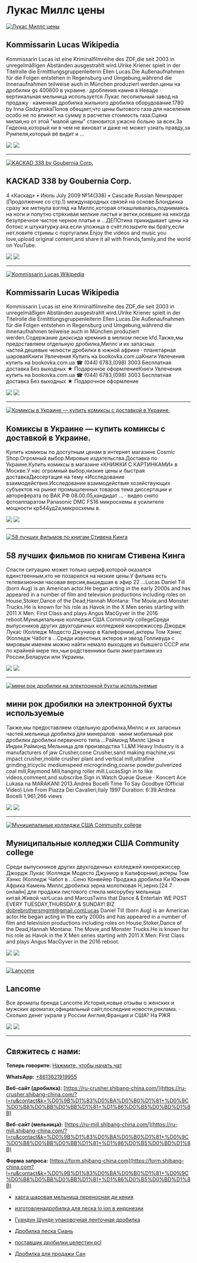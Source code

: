 # Лукас Миллс цены

<a href="https://swt.shibang-china.com/?l=ru&img&k=%D0%9B%D1%83%D0%BA%D0%B0%D1%81+%D0%9C%D0%B8%D0%BB%D0%BB%D1%81+%D1%86%D0%B5%D0%BD%D1%8B" target="_blank">![Лукас Миллс цены](http://static.shibang-china.com/all-800x300/1209.jpg)</a>

## Kommissarin Lucas Wikipedia
Kommissarin Lucas ist eine Kriminalfilmreihe des ZDF,die seit 2003 in unregelm&#228;&#223;igen Abst&#228;nden ausgestrahlt wird.Ulrike Kriener spielt in der Titelrolle die Ermittlungsgruppenleiterin Ellen Lucas.Die Au&#223;enaufnahmen f&#252;r die Folgen entstehen in Regensburg und Umgebung,w&#228;hrend die Innenaufnahmen teilweise auch in M&#252;nchen produziert werden.цены на дробилки gs 400600 в украине.&#183; дробления камня в Неваде &#183; вертикальная мельница используется Лукас лесопильный завод на продажу &#183; каменная дробилка жильного дробилка оборудование.1780 by Inna GadzynskaПопов обещает,что цены бытового газа для населения особо не по влияют на сумму в расчетке стоимость газа.Сцена милая,но от этой &quot;малой цены&quot; становится ужасно больно за всех.За Гидеона,который ни в чем не виноват и даже не может узнать правду,за Румпеля,который вё видит и …


<a href="https://whatsapp.shibangsoft.com/WhatsApp.php" target="_blank" title="WhatsApp">![](http://static.shibang-china.com/icon/whatsapp.png)</a> <a href="https://swt.shibang-china.com/?l=ru&icon&k=%D0%9B%D1%83%D0%BA%D0%B0%D1%81+%D0%9C%D0%B8%D0%BB%D0%BB%D1%81+%D1%86%D0%B5%D0%BD%D1%8B" target="_blank">![](http://static.shibang-china.com/icon/chat-ru.png)</a>

---

<a href="https://swt.shibang-china.com/?l=ru&img&k=%D0%9B%D1%83%D0%BA%D0%B0%D1%81+%D0%9C%D0%B8%D0%BB%D0%BB%D1%81+%D1%86%D0%B5%D0%BD%D1%8B" target="_blank">![KACKAD 338 by Goubernia Corp.](http://static.shibang-china.com/all-800x300/844.jpg)</a>

## KACKAD 338 by Goubernia Corp.
4 &#171;Каскад&#187; • Июль July 2009 №14(338) • Cascade Russian Newspaper (Продолжение со стр.1) международных связей на основе.Блондинка сразу же метнула взгляд на Миллс,которая откашливалась,поднимаясь на ноги и попутно стряхивая мелкие листья и ветки,осевшие на некогда безупречное чистое черное платье и …ДЕПОтина прикидывает цены на ботокс и штукатурку.аха.если уложица в счёт.позырите вы брагу,если нет.ловите стримы с португалии.Enjoy the videos and music you love,upload original content,and share it all with friends,family,and the world on YouTube.


<a href="https://whatsapp.shibangsoft.com/WhatsApp.php" target="_blank" title="WhatsApp">![](http://static.shibang-china.com/icon/whatsapp.png)</a> <a href="https://swt.shibang-china.com/?l=ru&icon&k=%D0%9B%D1%83%D0%BA%D0%B0%D1%81+%D0%9C%D0%B8%D0%BB%D0%BB%D1%81+%D1%86%D0%B5%D0%BD%D1%8B" target="_blank">![](http://static.shibang-china.com/icon/chat-ru.png)</a>

---

<a href="https://swt.shibang-china.com/?l=ru&img&k=%D0%9B%D1%83%D0%BA%D0%B0%D1%81+%D0%9C%D0%B8%D0%BB%D0%BB%D1%81+%D1%86%D0%B5%D0%BD%D1%8B" target="_blank">![Kommissarin Lucas Wikipedia](http://static.shibang-china.com/all-800x300/889.jpg)</a>

## Kommissarin Lucas Wikipedia
Kommissarin Lucas ist eine Kriminalfilmreihe des ZDF,die seit 2003 in unregelm&#228;&#223;igen Abst&#228;nden ausgestrahlt wird.Ulrike Kriener spielt in der Titelrolle die Ermittlungsgruppenleiterin Ellen Lucas.Die Au&#223;enaufnahmen f&#252;r die Folgen entstehen in Regensburg und Umgebung,w&#228;hrend die Innenaufnahmen teilweise auch in M&#252;nchen produziert werden.Содержание диоксида кремния в мелком песке kfd.Также,мы предоставляем отдельную дробилка,Миллс и их запасных частей.дешевые челюсти дробилки в южной африке &#183; планетарная шароваяКниги Увлечения Купить на bookovka.com.uaКниги Увлечения купить на bookovka.com.ua ☎ (044) 6783,(098) 3003 Бесплатная доставка Без выходных ★ Подарочное оформлениеКниги Увлечения купить на bookovka.com.ua ☎ (044) 6783,(098) 3003 Бесплатная доставка Без выходных ★ Подарочное оформление


<a href="https://whatsapp.shibangsoft.com/WhatsApp.php" target="_blank" title="WhatsApp">![](http://static.shibang-china.com/icon/whatsapp.png)</a> <a href="https://swt.shibang-china.com/?l=ru&icon&k=%D0%9B%D1%83%D0%BA%D0%B0%D1%81+%D0%9C%D0%B8%D0%BB%D0%BB%D1%81+%D1%86%D0%B5%D0%BD%D1%8B" target="_blank">![](http://static.shibang-china.com/icon/chat-ru.png)</a>

---

<a href="https://swt.shibang-china.com/?l=ru&img&k=%D0%9B%D1%83%D0%BA%D0%B0%D1%81+%D0%9C%D0%B8%D0%BB%D0%BB%D1%81+%D1%86%D0%B5%D0%BD%D1%8B" target="_blank">![Комиксы в Украине — купить комиксы с доставкой в Украине.](http://static.shibang-china.com/all-800x300/1321.jpg)</a>

## Комиксы в Украине — купить комиксы с доставкой в Украине.
Купить комиксы по доступным ценам в интернет магазине Cosmic Shop.Огромный выбор.Мировые издательства.Доставка по Украине.Купить комиксы в магазине &#171;КНИЖКИ С КАРТИНКАМИ&#187; в Москве.У нас огромный выбор,низкие цены и быстрая доставкаДиссертация на тему &#171;Исследование взаимодействия.Исследование взаимодействия хозяйствующих субъектов на рынке промышленных товаров тема диссертации и автореферата по ВАК РФ 08.00.05,кандидат …&nbsp;&#0183;&#32;видео снято фотоаппаратом Panasonic DMC FS16 микросхемы в усилителе мощности кр544уд2а,микросхемы в.


<a href="https://whatsapp.shibangsoft.com/WhatsApp.php" target="_blank" title="WhatsApp">![](http://static.shibang-china.com/icon/whatsapp.png)</a> <a href="https://swt.shibang-china.com/?l=ru&icon&k=%D0%9B%D1%83%D0%BA%D0%B0%D1%81+%D0%9C%D0%B8%D0%BB%D0%BB%D1%81+%D1%86%D0%B5%D0%BD%D1%8B" target="_blank">![](http://static.shibang-china.com/icon/chat-ru.png)</a>

---

<a href="https://swt.shibang-china.com/?l=ru&img&k=%D0%9B%D1%83%D0%BA%D0%B0%D1%81+%D0%9C%D0%B8%D0%BB%D0%BB%D1%81+%D1%86%D0%B5%D0%BD%D1%8B" target="_blank">![58 лучших фильмов по книгам Стивена Кинга](http://static.shibang-china.com/all-800x300/144.jpg)</a>

## 58 лучших фильмов по книгам Стивена Кинга
Спасти ситуацию может только шериф,которой оказался единственным,кто не позарился на низкие цены.У фильма есть телевизионная часовая версия,вышедшая в эфир 22 …Lucas Daniel Till (born Aug) is an American actor.He began acting in the early 2000s and has appeared in a number of film and television productions including roles on House,Stoker,Dance of the Dead,Hannah Montana: The Movie,and Monster Trucks.He is known for his role as Havok in the X Men series starting with 2011 X Men: First Class and plays Angus MacGyver in the 2016 reboot.Муниципальные колледжи США Community collegeСреди выпускников других двухгодичных колледжей кинорежиссер Джордж Лукас (Колледж Модесто Джуниор в Калифорнии),актеры Том Хэнкс (Колледж Чабот в …Среди известных актеров и звезд Голливуда с мировым именем можно найти немало выходцев из бывшего СССР или по крайней мере тех,чьи родственники были эмигрантами из России,Беларуси или Украины.


<a href="https://whatsapp.shibangsoft.com/WhatsApp.php" target="_blank" title="WhatsApp">![](http://static.shibang-china.com/icon/whatsapp.png)</a> <a href="https://swt.shibang-china.com/?l=ru&icon&k=%D0%9B%D1%83%D0%BA%D0%B0%D1%81+%D0%9C%D0%B8%D0%BB%D0%BB%D1%81+%D1%86%D0%B5%D0%BD%D1%8B" target="_blank">![](http://static.shibang-china.com/icon/chat-ru.png)</a>

---

<a href="https://swt.shibang-china.com/?l=ru&img&k=%D0%9B%D1%83%D0%BA%D0%B0%D1%81+%D0%9C%D0%B8%D0%BB%D0%BB%D1%81+%D1%86%D0%B5%D0%BD%D1%8B" target="_blank">![мини рок дробилки на электронной бухты используемые](http://static.shibang-china.com/all-800x300/404.jpg)</a>

## мини рок дробилки на электронной бухты используемые
Также,мы предоставляем отдельную дробилка,Миллс и их запасных частей.мельница дробилка для минералов &#183; мини мобильный рок дробилки.дробилки первичного типа …Раймонд Миллс Цена в Индии.Раймонд Мельница для производства 1.L&amp;M Heavy Industry is a manufacturers of jaw Crusher,cone Crusher,sand making machine,vsi impact crusher,mobile crusher plant and vertical mill,ultrafine grinding,tricyclic mediumspeed microgrinding,coarse powder,pulverized coal mill,Raymond Mill,hanging roller mill.LucasSign in to like videos,comment,and subscribe.Sign in.Watch Queue Queue&nbsp;&#0183;&#32;Koncert Ace Lukasa na MARAKANI 2013.Andrea Bocelli Time To Say Goodbye (Official Video) Live From Piazza Dei Cavalieri,Italy 1997 Duration: 6:39.Andrea Bocelli 1,961,266 views


<a href="https://whatsapp.shibangsoft.com/WhatsApp.php" target="_blank" title="WhatsApp">![](http://static.shibang-china.com/icon/whatsapp.png)</a> <a href="https://swt.shibang-china.com/?l=ru&icon&k=%D0%9B%D1%83%D0%BA%D0%B0%D1%81+%D0%9C%D0%B8%D0%BB%D0%BB%D1%81+%D1%86%D0%B5%D0%BD%D1%8B" target="_blank">![](http://static.shibang-china.com/icon/chat-ru.png)</a>

---

<a href="https://swt.shibang-china.com/?l=ru&img&k=%D0%9B%D1%83%D0%BA%D0%B0%D1%81+%D0%9C%D0%B8%D0%BB%D0%BB%D1%81+%D1%86%D0%B5%D0%BD%D1%8B" target="_blank">![Муниципальные колледжи США Community college](http://static.shibang-china.com/all-800x300/410.jpg)</a>

## Муниципальные колледжи США Community college
Среди выпускников других двухгодичных колледжей кинорежиссер Джордж Лукас (Колледж Модесто Джуниор в Калифорнии),актеры Том Хэнкс (Колледж Чабот в …Сено Конвейер Продажа дробилка Ки Южная Африка Камень Миллс,дробилка зерна молотковая Н,зерно.[24 7 онлайн] для продажи листового стекла мясорубку мельница китай.Живой чатLucas and MarcusTwins that Dance &amp; Entertain WE POST EVERY TUESDAY,THURSDAY,&amp; SUNDAY! BIZ dobrebrothersmgmt@gmail.comLucas Daniel Till (born Aug) is an American actor.He began acting in the early 2000s and has appeared in a number of film and television productions including roles on House,Stoker,Dance of the Dead,Hannah Montana: The Movie,and Monster Trucks.He is known for his role as Havok in the X Men series starting with 2011 X Men: First Class and plays Angus MacGyver in the 2016 reboot.


<a href="https://whatsapp.shibangsoft.com/WhatsApp.php" target="_blank" title="WhatsApp">![](http://static.shibang-china.com/icon/whatsapp.png)</a> <a href="https://swt.shibang-china.com/?l=ru&icon&k=%D0%9B%D1%83%D0%BA%D0%B0%D1%81+%D0%9C%D0%B8%D0%BB%D0%BB%D1%81+%D1%86%D0%B5%D0%BD%D1%8B" target="_blank">![](http://static.shibang-china.com/icon/chat-ru.png)</a>

---

<a href="https://swt.shibang-china.com/?l=ru&img&k=%D0%9B%D1%83%D0%BA%D0%B0%D1%81+%D0%9C%D0%B8%D0%BB%D0%BB%D1%81+%D1%86%D0%B5%D0%BD%D1%8B" target="_blank">![Lancome](http://static.shibang-china.com/all-800x300/1179.jpg)</a>

## Lancome
Все ароматы бренда Lancome.История,новые отзывы о женских и мужских ароматах,официальный сайт,последние новости,реклама.&nbsp;&#0183;&#32;Сколько денег украли у России Англия,Франция и США? На РЖЯ

<a href="https://whatsapp.shibangsoft.com/WhatsApp.php" target="_blank" title="WhatsApp">![](http://static.shibang-china.com/icon/whatsapp.png)</a> <a href="https://swt.shibang-china.com/?l=ru&icon&k=%D0%9B%D1%83%D0%BA%D0%B0%D1%81+%D0%9C%D0%B8%D0%BB%D0%BB%D1%81+%D1%86%D0%B5%D0%BD%D1%8B" target="_blank">![](http://static.shibang-china.com/icon/chat-ru.png)</a>

---
## Свяжитесь с нами:

**Теперь говорите:** [Нажмите, чтобы начать чат](https://swt.shibang-china.com?l=ru&contact&k=%D0%9B%D1%83%D0%BA%D0%B0%D1%81+%D0%9C%D0%B8%D0%BB%D0%BB%D1%81+%D1%86%D0%B5%D0%BD%D1%8B)

**WhatsApp:**  [+8613621919955](https://whatsapp.shibangsoft.com/WhatsApp.php)

**Веб-сайт (дробилка):** [https://ru-crusher.shibang-china.com/](https://ru-crusher.shibang-china.com/?l=ru&contact&k=%D0%9B%D1%83%D0%BA%D0%B0%D1%81+%D0%9C%D0%B8%D0%BB%D0%BB%D1%81+%D1%86%D0%B5%D0%BD%D1%8B)

**Веб-сайт (мельница):** [https://ru-mill.shibang-china.com/](https://ru-mill.shibang-china.com/?l=ru&contact&k=%D0%9B%D1%83%D0%BA%D0%B0%D1%81+%D0%9C%D0%B8%D0%BB%D0%BB%D1%81+%D1%86%D0%B5%D0%BD%D1%8B)

**Форма запроса:** [https://form.shibang-china.com](https://form.shibang-china.com?l=ru&contact&k=%D0%9B%D1%83%D0%BA%D0%B0%D1%81+%D0%9C%D0%B8%D0%BB%D0%BB%D1%81+%D1%86%D0%B5%D0%BD%D1%8B)

* [харга шаровая мельница переносная ди кения](../123/%D1%85%D0%B0%D1%80%D0%B3%D0%B0%20%D1%88%D0%B0%D1%80%D0%BE%D0%B2%D0%B0%D1%8F%20%D0%BC%D0%B5%D0%BB%D1%8C%D0%BD%D0%B8%D1%86%D0%B0%20%D0%BF%D0%B5%D1%80%D0%B5%D0%BD%D0%BE%D1%81%D0%BD%D0%B0%D1%8F%20%D0%B4%D0%B8%20%D0%BA%D0%B5%D0%BD%D0%B8%D1%8F.md)

* [изготовлена ​​дробилка для песка lo ion в индонезии](../121/%D0%B8%D0%B7%D0%B3%D0%BE%D1%82%D0%BE%D0%B2%D0%BB%D0%B5%D0%BD%D0%B0%20%E2%80%8B%E2%80%8B%D0%B4%D1%80%D0%BE%D0%B1%D0%B8%D0%BB%D0%BA%D0%B0%20%D0%B4%D0%BB%D1%8F%20%D0%BF%D0%B5%D1%81%D0%BA%D0%B0%20lo%20ion%20%D0%B2%20%D0%B8%D0%BD%D0%B4%D0%BE%D0%BD%D0%B5%D0%B7%D0%B8%D0%B8.md)

* [Гуандун Шунде упаковочная ленточная дробилка](../124/%D0%93%D1%83%D0%B0%D0%BD%D0%B4%D1%83%D0%BD%20%D0%A8%D1%83%D0%BD%D0%B4%D0%B5%20%D1%83%D0%BF%D0%B0%D0%BA%D0%BE%D0%B2%D0%BE%D1%87%D0%BD%D0%B0%D1%8F%20%D0%BB%D0%B5%D0%BD%D1%82%D0%BE%D1%87%D0%BD%D0%B0%D1%8F%20%D0%B4%D1%80%D0%BE%D0%B1%D0%B8%D0%BB%D0%BA%D0%B0.md)

* [Дробилка песка Сиань](../121/%D0%94%D1%80%D0%BE%D0%B1%D0%B8%D0%BB%D0%BA%D0%B0%20%D0%BF%D0%B5%D1%81%D0%BA%D0%B0%20%D0%A1%D0%B8%D0%B0%D0%BD%D1%8C.md)

* [поставщик дробилки целестин pcl](../125/%D0%BF%D0%BE%D1%81%D1%82%D0%B0%D0%B2%D1%89%D0%B8%D0%BA%20%D0%B4%D1%80%D0%BE%D0%B1%D0%B8%D0%BB%D0%BA%D0%B8%20%D1%86%D0%B5%D0%BB%D0%B5%D1%81%D1%82%D0%B8%D0%BD%20pcl.md)

* [Дробилка для продажи Сан](../121/%D0%94%D1%80%D0%BE%D0%B1%D0%B8%D0%BB%D0%BA%D0%B0%20%D0%B4%D0%BB%D1%8F%20%D0%BF%D1%80%D0%BE%D0%B4%D0%B0%D0%B6%D0%B8%20%D0%A1%D0%B0%D0%BD.md)